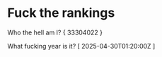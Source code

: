 # Fuck the rankings

Who the hell am I?
{ 33304022 }

What fucking year is it?
[ 2025-04-30T01:20:00Z ]
